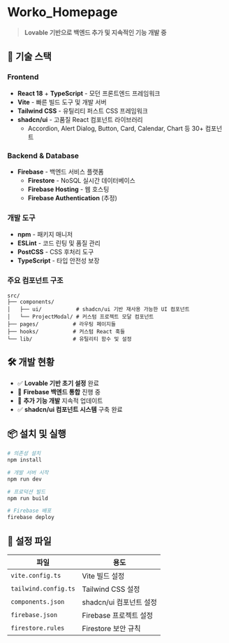 # Worko_Homepage

> **Lovable 기반으로 백엔드 추가 및 지속적인 기능 개발 중**

## 🚀 기술 스택

### Frontend
- **React 18** + **TypeScript** - 모던 프론트엔드 프레임워크
- **Vite** - 빠른 빌드 도구 및 개발 서버
- **Tailwind CSS** - 유틸리티 퍼스트 CSS 프레임워크
- **shadcn/ui** - 고품질 React 컴포넌트 라이브러리
  - Accordion, Alert Dialog, Button, Card, Calendar, Chart 등 30+ 컴포넌트

### Backend & Database
- **Firebase** - 백엔드 서비스 플랫폼
  - **Firestore** - NoSQL 실시간 데이터베이스
  - **Firebase Hosting** - 웹 호스팅
  - **Firebase Authentication** (추정)

### 개발 도구
- **npm** - 패키지 매니저
- **ESLint** - 코드 린팅 및 품질 관리
- **PostCSS** - CSS 후처리 도구
- **TypeScript** - 타입 안전성 보장

### 주요 컴포넌트 구조
```
src/
├── components/
│   ├── ui/           # shadcn/ui 기반 재사용 가능한 UI 컴포넌트
│   └── ProjectModal/ # 커스텀 프로젝트 모달 컴포넌트
├── pages/           # 라우팅 페이지들
├── hooks/           # 커스텀 React 훅들
└── lib/             # 유틸리티 함수 및 설정
```

## 🛠️ 개발 현황

- ✅ **Lovable 기반 초기 설정** 완료
- 🔄 **Firebase 백엔드 통합** 진행 중
- 🔄 **추가 기능 개발** 지속적 업데이트
- ✅ **shadcn/ui 컴포넌트 시스템** 구축 완료

## 📦 설치 및 실행

```bash
# 의존성 설치
npm install

# 개발 서버 시작
npm run dev

# 프로덕션 빌드
npm run build

# Firebase 배포
firebase deploy
```

## 🔧 설정 파일

| 파일 | 용도 |
|------|------|
| `vite.config.ts` | Vite 빌드 설정 |
| `tailwind.config.ts` | Tailwind CSS 설정 |
| `components.json` | shadcn/ui 컴포넌트 설정 |
| `firebase.json` | Firebase 프로젝트 설정 |
| `firestore.rules` | Firestore 보안 규칙 |
